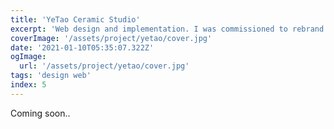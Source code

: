 ```yaml
---
title: 'YeTao Ceramic Studio'
excerpt: 'Web design and implementation. I was commissioned to rebrand the cemamic studio's digital presence.'
coverImage: '/assets/project/yetao/cover.jpg'
date: '2021-01-10T05:35:07.322Z'
ogImage:
  url: '/assets/project/yetao/cover.jpg'
tags: 'design web'
index: 5
---
```


Coming soon..

